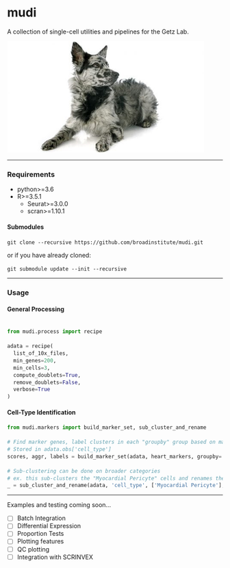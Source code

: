 # mudi
A collection of single-cell utilities and pipelines for the Getz Lab.


![](./mudi.jpg)

---

### Requirements
  * python>=3.6
  * R>=3.5.1
    * Seurat>=3.0.0
    * scran>=1.10.1

#### Submodules

`git clone --recursive https://github.com/broadinstitute/mudi.git`

or if you have already cloned:

`git submodule update --init --recursive`



---

### Usage

#### General Processing

```python

from mudi.process import recipe

adata = recipe(
  list_of_10x_files,
  min_genes=200,
  min_cells=3,
  compute_doublets=True,
  remove_doublets=False,
  verbose=True
)

```

#### Cell-Type Identification

```python
from mudi.markers import build_marker_set, sub_cluster_and_rename

# Find marker genes, label clusters in each "groupby" group based on markers annotation
# Stored in adata.obs['cell_type']
scores, aggr, labels = build_marker_set(adata, heart_markers, groupby='louvain', key_added='cell_type' thresh=1e-2)

# Sub-clustering can be done on broader categories
# ex. this sub-clusters the "Myocardial Pericyte" cells and renames the newly created clusters
_ = sub_cluster_and_rename(adata, 'cell_type', ['Myocardial Pericyte'], heart_markers)
```
---

Examples and testing coming soon...

- [ ] Batch Integration
- [ ] Differential Expression
- [ ] Proportion Tests
- [ ] Plotting features
- [ ] QC plotting
- [ ] Integration with SCRINVEX

